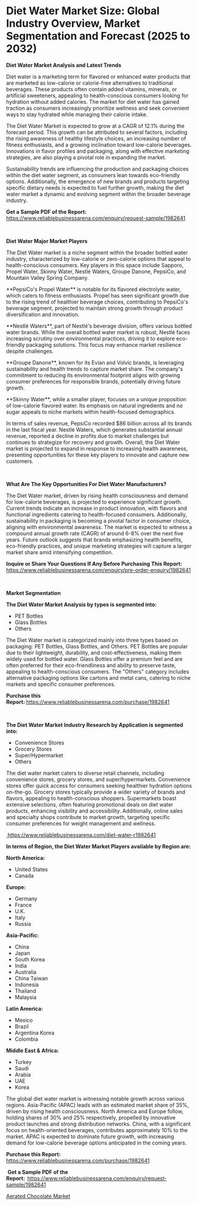 <p><h1>Diet Water Market Size: Global Industry Overview, Market Segmentation and Forecast (2025 to 2032)</h1></p><p><strong>Diet Water Market Analysis and Latest Trends</strong></p>
<p><p>Diet water is a marketing term for flavored or enhanced water products that are marketed as low-calorie or calorie-free alternatives to traditional beverages. These products often contain added vitamins, minerals, or artificial sweeteners, appealing to health-conscious consumers looking for hydration without added calories. The market for diet water has gained traction as consumers increasingly prioritize wellness and seek convenient ways to stay hydrated while managing their calorie intake.</p><p>The Diet Water Market is expected to grow at a CAGR of 12.1% during the forecast period. This growth can be attributed to several factors, including the rising awareness of healthy lifestyle choices, an increasing number of fitness enthusiasts, and a growing inclination toward low-calorie beverages. Innovations in flavor profiles and packaging, along with effective marketing strategies, are also playing a pivotal role in expanding the market.</p><p>Sustainability trends are influencing the production and packaging choices within the diet water segment, as consumers lean towards eco-friendly options. Additionally, the emergence of new brands and products targeting specific dietary needs is expected to fuel further growth, making the diet water market a dynamic and evolving segment within the broader beverage industry.</p></p>
<p><strong>Get a Sample PDF of the Report:&nbsp;</strong> <a href="https://www.reliablebusinessarena.com/enquiry/request-sample/1982641?utm_campaign=2133&utm_medium=2&utm_source=Github&utm_content=ia&utm_term=07042025&utm_id=diet-water">https://www.reliablebusinessarena.com/enquiry/request-sample/1982641</a></p>
<p>&nbsp;</p>
<p><strong>Diet Water Major Market Players</strong></p>
<p><p>The Diet Water market is a niche segment within the broader bottled water industry, characterized by low-calorie or zero-calorie options that appeal to health-conscious consumers. Key players in this space include Sapporo, Propel Water, Skinny Water, Nestlé Waters, Groupe Danone, PepsiCo, and Mountain Valley Spring Company.</p><p>**PepsiCo's Propel Water** is notable for its flavored electrolyte water, which caters to fitness enthusiasts. Propel has seen significant growth due to the rising trend of healthier beverage choices, contributing to PepsiCo's beverage segment, projected to maintain strong growth through product diversification and innovation.</p><p>**Nestlé Waters**, part of Nestlé's beverage division, offers various bottled water brands. While the overall bottled water market is robust, Nestlé faces increasing scrutiny over environmental practices, driving it to explore eco-friendly packaging solutions. This focus may enhance market resilience despite challenges.</p><p>**Groupe Danone**, known for its Evian and Volvic brands, is leveraging sustainability and health trends to capture market share. The company's commitment to reducing its environmental footprint aligns with growing consumer preferences for responsible brands, potentially driving future growth.</p><p>**Skinny Water**, while a smaller player, focuses on a unique proposition of low-calorie flavored water. Its emphasis on natural ingredients and no sugar appeals to niche markets within health-focused demographics.</p><p>In terms of sales revenue, PepsiCo recorded $86 billion across all its brands in the last fiscal year. Nestlé Waters, which generates substantial annual revenue, reported a decline in profits due to market challenges but continues to strategize for recovery and growth. Overall, the Diet Water market is projected to expand in response to increasing health awareness, presenting opportunities for these key players to innovate and capture new customers.</p></p>
<p>&nbsp;</p>
<p><strong>What Are The Key Opportunities For Diet Water Manufacturers?</strong></p>
<p><p>The Diet Water market, driven by rising health consciousness and demand for low-calorie beverages, is projected to experience significant growth. Current trends indicate an increase in product innovation, with flavors and functional ingredients catering to health-focused consumers. Additionally, sustainability in packaging is becoming a pivotal factor in consumer choice, aligning with environmental awareness. The market is expected to witness a compound annual growth rate (CAGR) of around 6-8% over the next five years. Future outlook suggests that brands emphasizing health benefits, eco-friendly practices, and unique marketing strategies will capture a larger market share amid intensifying competition.</p></p>
<p><strong>Inquire or Share Your Questions If Any Before Purchasing This Report:</strong> <a href="https://www.reliablebusinessarena.com/enquiry/pre-order-enquiry/1982641?utm_campaign=2133&utm_medium=2&utm_source=Github&utm_content=ia&utm_term=07042025&utm_id=diet-water">https://www.reliablebusinessarena.com/enquiry/pre-order-enquiry/1982641</a></p>
<p>&nbsp;</p>
<p><strong>Market Segmentation</strong></p>
<p><strong>The Diet Water Market Analysis by types is segmented into:</strong></p>
<p><ul><li>PET Bottles</li><li>Glass Bottles</li><li>Others</li></ul></p>
<p><p>The Diet Water market is categorized mainly into three types based on packaging: PET Bottles, Glass Bottles, and Others. PET Bottles are popular due to their lightweight, durability, and cost-effectiveness, making them widely used for bottled water. Glass Bottles offer a premium feel and are often preferred for their eco-friendliness and ability to preserve taste, appealing to health-conscious consumers. The "Others" category includes alternative packaging options like cartons and metal cans, catering to niche markets and specific consumer preferences.</p></p>
<p><strong>Purchase this Report:&nbsp;</strong><a href="https://www.reliablebusinessarena.com/purchase/1982641?utm_campaign=2133&utm_medium=2&utm_source=Github&utm_content=ia&utm_term=07042025&utm_id=diet-water">https://www.reliablebusinessarena.com/purchase/1982641</a></p>
<p>&nbsp;</p>
<p><strong>The Diet Water Market Industry Research by Application is segmented into:</strong></p>
<p><ul><li>Convenience Stores</li><li>Grocery Stores</li><li>Super/Hypermarket</li><li>Others</li></ul></p>
<p><p>The diet water market caters to diverse retail channels, including convenience stores, grocery stores, and super/hypermarkets. Convenience stores offer quick access for consumers seeking healthier hydration options on-the-go. Grocery stores typically provide a wider variety of brands and flavors, appealing to health-conscious shoppers. Supermarkets boast extensive selections, often featuring promotional deals on diet water products, enhancing visibility and accessibility. Additionally, online sales and specialty shops contribute to market growth, targeting specific consumer preferences for weight management and wellness.</p></p>
<p><a href="https://www.reliablebusinessarena.com/diet-water-r1982641?utm_campaign=2133&utm_medium=2&utm_source=Github&utm_content=ia&utm_term=07042025&utm_id=diet-water">&nbsp;https://www.reliablebusinessarena.com/diet-water-r1982641</a></p>
<p><strong>In terms of Region, the Diet Water Market Players available by Region are:</strong></p>
<p>
    <p> <strong> North America: </strong>
        <ul>
            <li>United States</li>
            <li>Canada</li>
        </ul>
        </p> 
    <p> <strong> Europe: </strong>
        <ul>
            <li>Germany</li>
            <li>France</li>
            <li>U.K.</li>
            <li>Italy</li>
            <li>Russia</li>
        </ul>
        </p> 
    <p> <strong> Asia-Pacific: </strong>
        <ul>
            <li>China</li>
            <li>Japan</li>
            <li>South Korea</li>
            <li>India</li>
            <li>Australia</li>
            <li>China Taiwan</li>
            <li>Indonesia</li>
            <li>Thailand</li>
            <li>Malaysia</li>
        </ul>
        </p> 
    <p> <strong> Latin America: </strong>
        <ul>
            <li>Mexico</li>
            <li>Brazil</li>
            <li>Argentina Korea</li>
            <li>Colombia</li>
        </ul>
        </p> 
    <p> <strong> Middle East & Africa: </strong>
        <ul>
            <li>Turkey</li>
            <li>Saudi</li>
            <li>Arabia</li>
            <li>UAE</li>
            <li>Korea</li>
        </ul>
    </p>
    </p>
<p><p>The global diet water market is witnessing notable growth across various regions. Asia-Pacific (APAC) leads with an estimated market share of 35%, driven by rising health consciousness. North America and Europe follow, holding shares of 30% and 25% respectively, propelled by innovative product launches and strong distribution networks. China, with a significant focus on health-oriented beverages, contributes approximately 10% to the market. APAC is expected to dominate future growth, with increasing demand for low-calorie beverage options anticipated in the coming years.</p></p>
<p><strong>Purchase this Report: </strong><a href="https://www.reliablebusinessarena.com/purchase/1982641?utm_campaign=2133&utm_medium=2&utm_source=Github&utm_content=ia&utm_term=07042025&utm_id=diet-water">https://www.reliablebusinessarena.com/purchase/1982641</a></p>
<p>&nbsp;<strong>Get a Sample PDF of the Report:&nbsp;&nbsp;</strong><a href="https://www.reliablebusinessarena.com/enquiry/request-sample/1982641?utm_campaign=2133&utm_medium=2&utm_source=Github&utm_content=ia&utm_term=07042025&utm_id=diet-water">https://www.reliablebusinessarena.com/enquiry/request-sample/1982641</a></p>
<p><strong></strong></p>
<p><p><a href="https://github.com/JakirUddin651/Market-Research-Report-List-2/blob/main/aerated-chocolate-market.md?utm_campaign=2133&utm_medium=2&utm_source=Github&utm_content=ia&utm_term=07042025&utm_id=diet-water">Aerated Chocolate Market</a></p></p>